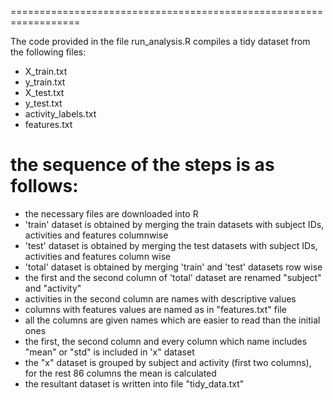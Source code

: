 
==================================================================

The code provided in the file run_analysis.R compiles a tidy dataset from the following files:
- X_train.txt
- y_train.txt
- X_test.txt
- y_test.txt
- activity_labels.txt
- features.txt


the sequence of the steps is as follows:
=========================================

- the necessary files are downloaded into R
- 'train' dataset is obtained by merging the train datasets with subject IDs, activities and features columnwise
- 'test' dataset is obtained by merging the test datasets with subject IDs, activities and features column wise
- 'total' dataset is obtained by merging 'train' and 'test' datasets row wise
- the first and the second column of 'total' dataset are renamed "subject" and "activity"
- activities in the second column are names with descriptive values
- columns with features values are named as in "features.txt" file
- all the columns are given names which are easier to read than the initial ones
- the first, the second column and every column which name includes "mean" or "std" is included in 'x" dataset
- the "x" dataset is grouped by subject and activity (first two columns), for the rest 86 columns the mean is calculated
- the resultant dataset is written into file "tidy_data.txt"






